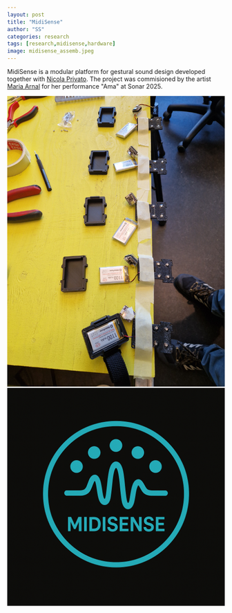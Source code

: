 ```yaml
---
layout: post
title: "MidiSense"
author: "SS"
categories: research
tags: [research,midisense,hardware]
image: midisense_assemb.jpeg
---
```



MidiSense is a modular platform for gestural sound design developed together with <a href="https://nicolaprivato.com/">Nicola Privato</a>. The project was commisioned by the artist <a href="https://mariaarnalmusic.com/">Maria Arnal</a> for her performance "Ama" at <a herf="https://sonar.es/es/actividad/maria-arnal-presents-ama">Sonar 2025</a>.

![Bracelets_building](/assets/img/midisense_proc.jpg)
![MidiSense logo](/assets/img/MidiAppLogo.png)
